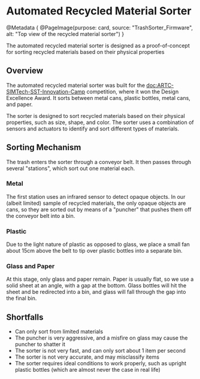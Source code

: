 # Automated Recycled Material Sorter

@Metadata {
    @PageImage(purpose: card, source: "TrashSorter_Firmware", alt: "Top view of the recycled material sorter")
}

The automated recycled material sorter is designed as a proof-of-concept for sorting recycled 
materials based on their physical properties

## Overview

The automated recycled material sorter was built for the <doc:ARTC-SIMTech-SST-Innovation-Camp> 
competition, where it won the Design Excellence Award. It sorts between metal cans, plastic bottles, 
metal cans, and paper.

The sorter is designed to sort recycled materials based on their physical properties, such as 
size, shape, and color. The sorter uses a combination of sensors and actuators to identify and 
sort different types of materials.

## Sorting Mechanism
The trash enters the sorter through a conveyor belt. It then passes through several "stations", 
which sort out one material each.

### Metal
The first station uses an infrared sensor to detect opaque objects. In our (albeit limited) sample
of recycled materials, the only opaque objects are cans, so they are sorted out by means of a
"puncher" that pushes them off the conveyor belt into a bin.

### Plastic
Due to the light nature of plastic as opposed to glass, we place a small fan about 15cm above the
belt to tip over plastic bottles into a separate bin.

### Glass and Paper
At this stage, only glass and paper remain. Paper is usually flat, so we use a solid sheet at an
angle, with a gap at the bottom. Glass bottles will hit the sheet and be redirected into a bin,
and glass will fall through the gap into the final bin.

## Shortfalls
- Can only sort from limited materials
- The puncher is very aggressive, and a misfire on glass may cause the puncher to shatter it
- The sorter is not very fast, and can only sort about 1 item per second
- The sorter is not very accurate, and may misclassify items
- The sorter requires ideal conditions to work properly, such as upright plastic bottles (which are
almost never the case in real life)